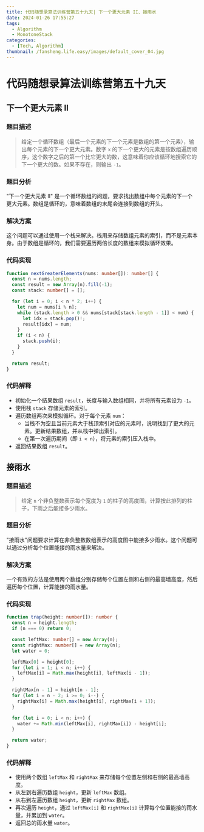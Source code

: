 ```yaml
---
title: 代码随想录算法训练营第五十九天| 下一个更大元素 II、接雨水
date: 2024-01-26 17:55:27
tags:
  - Algorithm
  - MonotoneStack
categories:
  - [Tech, Algorithm]
thumbnail: /fansheng.life.easy/images/default_cover_04.jpg
---
```


# 代码随想录算法训练营第五十九天

## 下一个更大元素 II

### 题目描述

> 给定一个循环数组（最后一个元素的下一个元素是数组的第一个元素），输出每个元素的下一个更大元素。数字 `x` 的下一个更大的元素是按数组遍历顺序，这个数字之后的第一个比它更大的数，这意味着你应该循环地搜索它的下一个更大的数。如果不存在，则输出 `-1`。

### 题目分析

"下一个更大元素 II" 是一个循环数组的问题，要求找出数组中每个元素的下一个更大元素。数组是循环的，意味着数组的末尾会连接到数组的开头。

### 解决方案

这个问题可以通过使用一个栈来解决。栈用来存储数组元素的索引，而不是元素本身。由于数组是循环的，我们需要遍历两倍长度的数组来模拟循环效果。

### 代码实现

```typescript
function nextGreaterElements(nums: number[]): number[] {
  const n = nums.length;
  const result = new Array(n).fill(-1);
  const stack: number[] = [];

  for (let i = 0; i < n * 2; i++) {
    let num = nums[i % n];
    while (stack.length > 0 && nums[stack[stack.length - 1]] < num) {
      let idx = stack.pop()!;
      result[idx] = num;
    }
    if (i < n) {
      stack.push(i);
    }
  }

  return result;
}
```

### 代码解释

+ 初始化一个结果数组 `result`，长度与输入数组相同，并将所有元素设为 `-1`。
+ 使用栈 `stack` 存储元素的索引。
+ 遍历数组两次来模拟循环。对于每个元素 `num`： 
  + 当栈不为空且当前元素大于栈顶索引对应的元素时，说明找到了更大的元素。更新结果数组，并从栈中弹出索引。
  + 在第一次遍历期间（即 `i < n`），将元素的索引压入栈中。
+ 返回结果数组 `result`。

## 接雨水

### 题目描述

> 给定 `n` 个非负整数表示每个宽度为 `1` 的柱子的高度图，计算按此排列的柱子，下雨之后能接多少雨水。

### 题目分析

"接雨水"问题要求计算在非负整数数组表示的高度图中能接多少雨水。这个问题可以通过分析每个位置能接的雨水量来解决。

### 解决方案

一个有效的方法是使用两个数组分别存储每个位置左侧和右侧的最高墙高度，然后遍历每个位置，计算能接的雨水量。

### 代码实现

```typescript
function trap(height: number[]): number {
  const n = height.length;
  if (n === 0) return 0;

  const leftMax: number[] = new Array(n);
  const rightMax: number[] = new Array(n);
  let water = 0;

  leftMax[0] = height[0];
  for (let i = 1; i < n; i++) {
    leftMax[i] = Math.max(height[i], leftMax[i - 1]);
  }

  rightMax[n - 1] = height[n - 1];
  for (let i = n - 2; i >= 0; i--) {
    rightMax[i] = Math.max(height[i], rightMax[i + 1]);
  }

  for (let i = 0; i < n; i++) {
    water += Math.min(leftMax[i], rightMax[i]) - height[i];
  }

  return water;
}
```

### 代码解释

+ 使用两个数组 `leftMax` 和 `rightMax` 来存储每个位置左侧和右侧的最高墙高度。
+ 从左到右遍历数组 `height`，更新 `leftMax` 数组。
+ 从右到左遍历数组 `height`，更新 `rightMax` 数组。
+ 再次遍历 `height`，通过 `leftMax[i]` 和 `rightMax[i]` 计算每个位置能接的雨水量，并累加到 `water`。
+ 返回总的雨水量 `water`。

